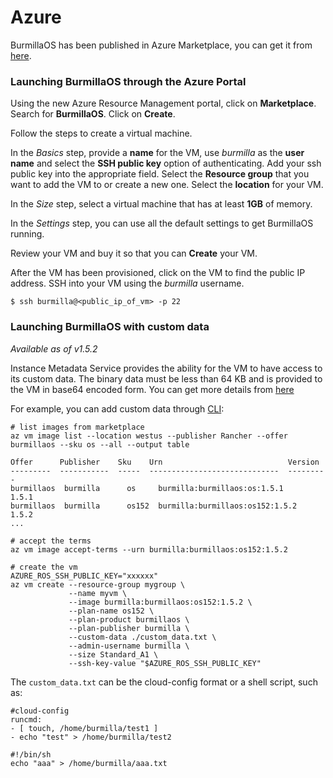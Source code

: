 # Azure

BurmillaOS has been published in Azure Marketplace, you can get it from [here](https://azuremarketplace.microsoft.com/en-us/marketplace/apps/burmilla.burmillaos).

### Launching BurmillaOS through the Azure Portal

Using the new Azure Resource Management portal, click on **Marketplace**. Search for **BurmillaOS**. Click on **Create**.

Follow the steps to create a virtual machine.

In the _Basics_ step, provide a **name** for the VM, use _burmilla_ as the **user name** and select the **SSH public key** option of authenticating. Add your ssh public key into the appropriate field. Select the **Resource group** that you want to add the VM to or create a new one. Select the **location** for your VM.

In the _Size_ step, select a virtual machine that has at least **1GB** of memory.

In the _Settings_ step, you can use all the default settings to get BurmillaOS running.

Review your VM and buy it so that you can **Create** your VM.

After the VM has been provisioned, click on the VM to find the public IP address. SSH into your VM using the _burmilla_ username.

```
$ ssh burmilla@<public_ip_of_vm> -p 22
```

### Launching BurmillaOS with custom data

_Available as of v1.5.2_

Instance Metadata Service provides the ability for the VM to have access to its custom data. The binary data must be less than 64 KB and is provided to the VM in base64 encoded form.
You can get more details from [here](https://docs.microsoft.com/en-us/azure/virtual-machines/linux/instance-metadata-service#custom-data)

For example, you can add custom data through [CLI](https://docs.microsoft.com/en-us/azure/virtual-machines/linux/cli-ps-findimage):

```
# list images from marketplace
az vm image list --location westus --publisher Rancher --offer burmillaos --sku os --all --output table

Offer      Publisher    Sku    Urn                            Version
---------  -----------  -----  -----------------------------  ---------
burmillaos  burmilla      os     burmilla:burmillaos:os:1.5.1     1.5.1
burmillaos  burmilla      os152  burmilla:burmillaos:os152:1.5.2  1.5.2
...

# accept the terms
az vm image accept-terms --urn burmilla:burmillaos:os152:1.5.2

# create the vm
AZURE_ROS_SSH_PUBLIC_KEY="xxxxxx"
az vm create --resource-group mygroup \
             --name myvm \
             --image burmilla:burmillaos:os152:1.5.2 \
             --plan-name os152 \
             --plan-product burmillaos \
             --plan-publisher burmilla \
             --custom-data ./custom_data.txt \
             --admin-username burmilla \
             --size Standard_A1 \
             --ssh-key-value "$AZURE_ROS_SSH_PUBLIC_KEY"
```

The `custom_data.txt` can be the cloud-config format or a shell script, such as:

```
#cloud-config
runcmd:
- [ touch, /home/burmilla/test1 ]
- echo "test" > /home/burmilla/test2
```

```
#!/bin/sh
echo "aaa" > /home/burmilla/aaa.txt
```
